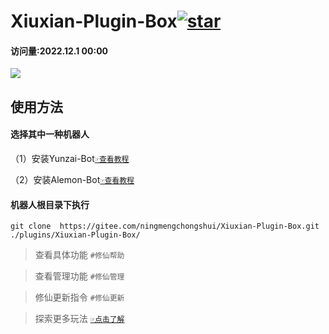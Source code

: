 # Xiuxian-Plugin-Box<a  href='https://gitee.com/ningmengchongshui/Xiuxian-Plugin-Box/stargazers'><img src='https://gitee.com/ningmengchongshui/Xiuxian-Plugin-Box/badge/star.svg?theme=dark'  alt='star'></img></a>
#### 访问量:2022.12.1 00:00
 [![](https://profile-counter.glitch.me/Xiuxian-Plugin-Box/count.svg)](https://gitee.com/ningmengchongshui/Xiuxian-Plugin-Box)  


## 使用方法

#### 选择其中一种机器人

（1）安装Yunzai-Bot[`☞查看教程`](https://gitee.com/Le-niao/Yunzai-Bot?_from=gitee_search)

（2）安装Alemon-Bot[`☞查看教程`](https://gitee.com/ningmengchongshui)

#### 机器人根目录下执行      
```
git clone  https://gitee.com/ningmengchongshui/Xiuxian-Plugin-Box.git ./plugins/Xiuxian-Plugin-Box/   
```
>查看具体功能  `#修仙帮助`   

>查看管理功能  `#修仙管理`    

>修仙更新指令 `#修仙更新`  

>探索更多玩法 [`☞点击了解` ](https://gitee.com/ningmengchongshui/game-development)